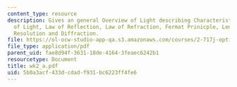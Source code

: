 ```yaml
---
content_type: resource
description: Gives an general Overview of Light describing Characteristics & Classification
  of Light, Law of Reflection, Law of Refraction, Fermat Prinicple, Lenses, Imaging,
  Resolution and Diffraction.
file: https://ol-ocw-studio-app-qa.s3.amazonaws.com/courses/2-717j-optical-engineering-spring-2002/5b0a3acf433dcdadf931bc6223ff4fe6_wk2_a.pdf
file_type: application/pdf
parent_uid: fae8d94f-3631-18de-4164-3feaec6242b1
resourcetype: Document
title: wk2_a.pdf
uid: 5b0a3acf-433d-cdad-f931-bc6223ff4fe6
---
```

